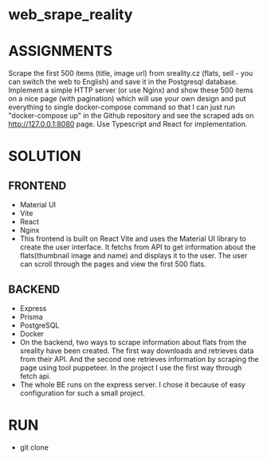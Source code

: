 # web_srape_reality
# ASSIGNMENTS
Scrape the first 500 items (title, image url) from sreality.cz (flats, sell - you can switch the web to English) and save it in the Postgresql database. Implement a simple HTTP server (or use Nginx) and show these 500 items on a nice page (with pagination)  which will use your own design and put everything to single docker-compose command so that I can just run "docker-compose up" in the Github repository and see the scraped ads on http://127.0.0.1:8080 page. Use Typescript and React for implementation.
# SOLUTION
## FRONTEND 
* Material UI
* Vite
* React
* Nginx
* This frontend is built on React Vite and uses the Material UI library to create the user interface. It fetchs from API to get information about the flats(thumbnail image and name) and displays it to the user. The user can scroll through the pages and view the first 500 flats.
## BACKEND
* Express
* Prisma
* PostgreSQL
* Docker
* On the backend, two ways to scrape information about flats from the sreality have been created. The first way downloads and retrieves data from their API. And the second one retrieves information by scraping the page using tool puppeteer. In the project I use the first way through fetch api.
* The whole BE runs on the express server. I chose it because of easy configuration for such a small project.
# RUN 
* git clone
